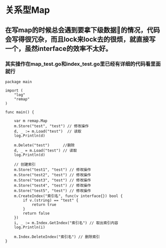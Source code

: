 # 关系型Map

## 在写map的时候总会遇到要拿下级数据的情况，代码会写得很冗杂，而且lock来lock去的很烦，就直接写一个，虽然interface的效率不太好。

### 其实操作在map_test.go和index_test.go里已经有详细的代码看里面就行
```
package main

import (
	"log"
	"remap"
)

func main() {

	var m remap.Map
	m.Store("test", "test") // 修改操作
	d, _ := m.Load("test")  // 读取
	log.Println(d)

	m.Delete("test")      //删除
	d, _ = m.Load("test") // 读取
	log.Println(d)

	// 创建索引
	m.Store("test1", "test") // 修改操作
	m.Store("test2", "test") // 修改操作
	m.Store("test3", "test") // 修改操作
	m.Store("test4", "test") // 修改操作
	m.Store("test5", "test") // 修改操作
	m.CreateIndex("索引名", func(v interface{}) bool {
		if v.(string) == "test" {
			return true
		}
		return false
	})
	i, _ := m.Index.GetIndex("索引名") // 取出索引内容
	log.Println(i)

	m.Index.DeleteIndex("索引名") // 删除索引
}
```